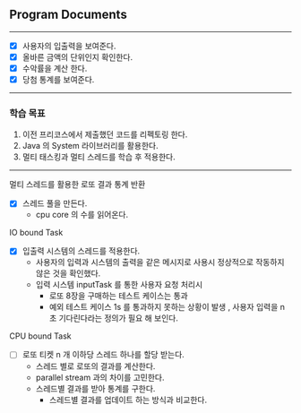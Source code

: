 ## Program Documents


---

- [x] 사용자의 입출력을 보여준다.
- [x] 올바른 금액의 단위인지 확인한다. 
- [x] 수악률을 계산 한다.
- [x] 당첨 통계를 보여준다.

---

### 학습 목표

1. 이전 프리코스에서 제출했던 코드를 리펙토링 한다.
2. Java 의 System 라이브러리를 활용한다.
3. 멀티 태스킹과 멀티 스레드를 학습 후 적용한다.

---

멀티 스레드를 활용한 로또 결과 통계 반환

- [x] 스레드 풀을 만든다.
  - cpu core 의 수를 읽어온다.

IO bound Task
- [x] 입출력 시스템의 스레드를 적용한다.
  - 사용자의 입력과 시스템의 출력을 같은 메시지로 사용시 정상적으로 작동하지 않은 것을 확인했다.
  - 입력 시스템 inputTask 를 통한 사용자 요청 처리시
      - 로또 8장을 구매하는 테스트 케이스는 통과
      - 예외 테스트 케이스 1s 를 통과하지 못하는 상황이 발생 , 사용자 입력을 n 초 기다린다라는 정의가 필요 해 보인다.

CPU bound Task
- [ ] 로또 티켓 n 개 이하당 스레드 하나를 할당 받는다.
  - 스레드 별로 로또의 결과를 계산한다. 
  - parallel stream 과의 차이를 고민한다.
  - 스레드별 결과를 받아 통계를 구한다.
    - 스레드별 결과를 업데이트 하는 방식과 비교한다. 

